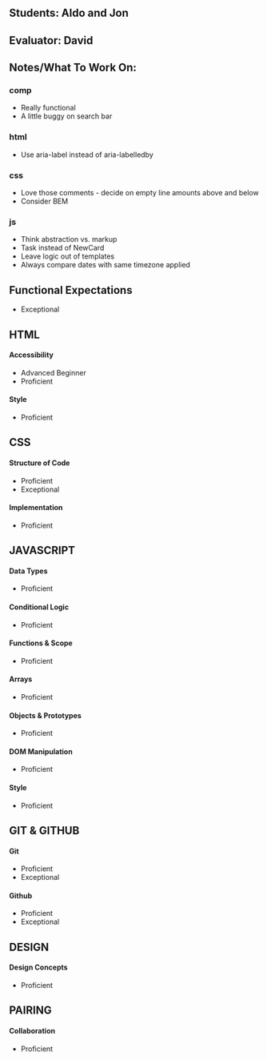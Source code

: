 ## Students: Aldo and Jon
## Evaluator: David
## Notes/What To Work On:

### comp
* Really functional
* A little buggy on search bar

### html
* Use aria-label instead of aria-labelledby

### css
* Love those comments - decide on empty line amounts above and below
* Consider BEM

### js
* Think abstraction vs. markup
* Task instead of NewCard
* Leave logic out of templates
* Always compare dates with same timezone applied

## Functional Expectations
  
* Exceptional  

## HTML

#### Accessibility

* Advanced Beginner  
* Proficient  

#### Style

* Proficient  


## CSS

#### Structure of Code

* Proficient  
* Exceptional  

#### Implementation

* Proficient  


## JAVASCRIPT

#### Data Types

* Proficient  

#### Conditional Logic

* Proficient  

#### Functions & Scope

* Proficient  

#### Arrays

* Proficient  

#### Objects & Prototypes

* Proficient  

#### DOM Manipulation

* Proficient  

#### Style

* Proficient  

## GIT & GITHUB

#### Git

* Proficient  
* Exceptional  

#### Github

* Proficient  
* Exceptional  

## DESIGN

#### Design Concepts

* Proficient  

## PAIRING

#### Collaboration

* Proficient  
